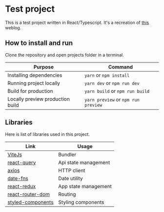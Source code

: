 # Test project

This is a test project written in React/Typescript. It's a recreation of [this](https://overreacted.io/) weblog.

## How to install and run

Clone the repository and open projects folder in a terminal.

| Purpose                          | Command                             |
| -------------------------------- | ----------------------------------- |
| Installing dependencies          | `yarn` or `npm install`             |
| Running project locally          | `yarn dev` or `npm run dev`         |
| Build for production             | `yarn build` or `npm run build`     |
| Locally preview production build | `yarn preview` or `npm run preview` |

## Libraries

Here is list of libraries used in this project.

| Link                                                                                                          | Usage                |
| ------------------------------------------------------------------------------------------------------------- | -------------------- |
| [ViteJs](https://vitejs.dev/)                                                                                 | Bundler              |
| [react-query](https://tanstack.com/query/v4/?from=reactQueryV3&original=https://react-query-v3.tanstack.com/) | Api state management |
| [axios](https://github.com/axios/axios)                                                                       | HTTP client          |
| [date-fns](https://date-fns.org/)                                                                             | Date utility         |
| [react-redux](https://react-redux.js.org/)                                                                    | App state management |
| [react-router-dom](https://reactrouter.com/)                                                                  | Routing              |
| [styled-components](https://styled-components.com/)                                                           | Styling components   |
